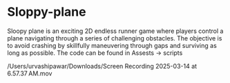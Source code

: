 # Sloppy-plane
Sloopy plane is an exciting 2D endless runner game where players control a plane navigating through a series of challenging obstacles. The objective is to avoid crashing by skillfully maneuvering through gaps and surviving as long as possible. 
The code can be found in Assests -> scripts

/Users/urvashipawar/Downloads/Screen Recording 2025-03-14 at 6.57.37 AM.mov

